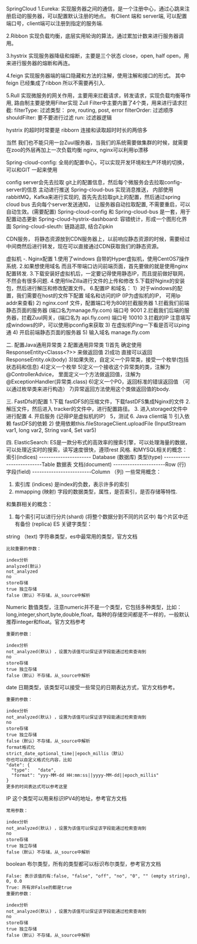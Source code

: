 SpringCloud
1.Eureka: 实现服务器之间的通信，是一个注册中心，通过心跳来注册启动的服务器，可以配置默认注册的地点。 有Client 端和 server端, 可以配置端口号，client端可以注册到指定的服务端.

2.Ribbon 实现负载均衡，底层实用轮询的算法，通过累加计数来进行服务器调用。

3.hystrix 实现服务器降级和熔断，主要是三个状态 close，open, half open，用来进行服务器的熔断和再连。

4.feign 实现服务器端的端口隐藏和方法的注解，使用注解和接口的形式。 其中feign 已经集成了ribbon 所以不需要再引入.

5.Rull 实现微服务的网关作用，主要用来拦截请求，转发请求，实现负载均衡等作用, 路由制主要是使用Filter实现 Zull Filter中主要内置了4个类，用来进行请求拦截: filterType: 过滤类型： pre, routing, post, error filterOrder: 过滤顺序 shouldFilter: 要不要进行过滤 run: 过滤器逻辑

hystrix 的超时时常要是 ribborn 连接和读取超时时长的两倍多

当然 我们也不能只用一台Zuul服务器，当我们的系统需要做集群的时候，就需要在zoo的外层再加上一次负载均衡 nginx, nginx可以利用ip漂移

Spring-cloud-config: 全局的配置中心，可以实现开发环境和生产环境的切换，可以和GIT 一起来使用

config server会先去拉取 git上的配置信息，然后每个微服务会去拉取config-server的信息
主动进行推送 Spring-cloud-bus 实现消息推送， 内部使用rabbitMQ，Kafka来进行实现的, 首先先去拉取git上的配置，然后通过spring cloud bus 去向每个server发送通知， 让服务器自动拉取配置, 不需要重启，可以自动生效。(需要配置) Spring-cloud-config 和 Spring-cloud-bus 是一套，用于配置动态更新
Spring-cloud-hystrix-dashboard: 容错统计，形成一个图形化界面 Spring-cloud-sleuth: 链路追踪, 结合Zipkin

CDN服务， 将静态资源放到CDN服务器上，以前响应静态资源的时候，需要经过中间商然后进行转发，现在可以直接通过CDN获取我们的静态资源。

虚拟机
-. Nginx配置 1.使用了windows 自带的Hyper虚拟机，使用CentOS7操作系统. 2.如果想使用域名 而且不带端口访问前端页面，首先要做的就是使用nginx配置转发. 3.下载安装好虚拟机后，一定要记得使用静态IP，而且提前做好联网，不然会有很多问题. 4.使用fileZilla进行文件的上传和修改 5.下载好Nginx的安装包，然后进行解压和修改配置文件。 6.配置IP 和域名： 1）对于windows的配置，我们需要在host的文件下配置 域名和访问的IP (IP为虚拟机的IP， 可用Ip addr来查看) 2) nginx.conf 文件，配置端口号为80的拦截服务器 1.拦截我们前端静态页面的服务器 (端口名为manage.fly.com) 端口号 9001 2.拦截我们后端的服务器，拦截Zuul网关，(端口名为 api.fly.com) 端口号 10010 3.拦截的IP 注意填写成windows的IP，可以使用ipconfig来获取 3) 在虚拟机Ping一下看是否可以ping通 4) 开启前端静态页面的服务器 5) 输入域名 manage.fly.com

二. 配置Java通用异常类 2.配置通用异常类 1)首先 确定使用ResponseEntity<Classs<?>> 来做返回值 2)成功 直接可以返回 ResponseEntity.ok(body) 3)如果失败，自定义一个异常类，接受一个枚举(包括状态码和信息) 4)定义一个枚举 5)定义一个接收这个异常类的类，注解为 @ControllerAdvice， 里面定义一个方法做返回值，注解为@ExceptionHandler(异常类.class) 6)定义一个PO，返回标准的错误返回值 （可以通过枚举类来进行构造） 7)异常返回方法使用这个类做返回值的body.

三. FastDfs的配置 1.下载 fastDFS的压缩文件，下载fastDFS集成Nginx的文件 2. 解压文件，然后进入 tracker的文件中，进行配置路径。 3. 进入storaged文件中进行配置 4. 开启服务 (记得IP是虚拟机的IP） 5，测试 6. Java client端 1) 引入依赖 fastDFS的依赖 2) 使用依赖this.fileStorageClient.uploadFile (InputStream var1, long var2, String var4, Set var5)


四. ElasticSearch:
  ES是一款分布式的高效率的搜索引擎，可以处理海量的数据，可以处理近实时的搜索，读写速度很快，遵顼rest 风格.
  和MYSQL相关的概念：
   索引(indices) ---------------------- Database (数据库)
   类型(type) --------------------------Table 数据表
   文档(document) ----------------------Row (行)
   字段(field) -------------------------Column （列)
  一些常用概念：
   1. 索引库 (indices) 是index的负数，表示许多的索引
   2. mmapping (映射) 字段的数据类型，属性，是否索引，是否存储等特性.
   
  和集群相关的概念：
   1. 每个索引可以进行分片(shard) (将整个数据分到不同的片区中) 每个片区中还有备份 (replica)
  ES 关键字类型：

   string （text)
    字符串类型，es中最常用的类型，官方文档 

    比较重要的参数：

    index分析
    analyzed(默认)
    not_analyzed
    no
    store存储
    true 独立存储
    false（默认）不存储，从_source中解析

   Numeric
    数值类型，注意numeric并不是一个类型，它包括多种类型，比如：long,integer,short,byte,double,float，每种的存储空间都是不一样的，一般默认推荐integer和float。官方文档参考

    重要的参数：

    index分析
    not_analyzed(默认) ，设置为该值可以保证该字段能通过检索查询到
    no
    store存储
    true 独立存储
    false（默认）不存储，从_source中解析
    
   date
    日期类型，该类型可以接受一些常见的日期表达方式，官方文档参考。

    重要的参数：

    index分析
    not_analyzed(默认) ，设置为该值可以保证该字段能通过检索查询到
    no
    store存储
    true 独立存储
    false（默认）不存储，从_source中解析
    format格式化
    strict_date_optional_time||epoch_millis（默认）
    你也可以自定义格式化内容，比如
    "date": {
      "type":   "date",
      "format": "yyy-MM-dd HH:mm:ss||yyyy-MM-dd||epoch_millis"
    }
    更多的时间表达式可以参考这里
    
   IP
    这个类型可以用来标识IPV4的地址，参考官方文档

    常用参数：

    index分析
    not_analyzed(默认) ，设置为该值可以保证该字段能通过检索查询到
    no
    store存储
    true 独立存储
    false（默认）不存储，从_source中解析
    
   boolean
    布尔类型，所有的类型都可以标识布尔类型，参考官方文档

    False: 表示该值的有:false, "false", "off", "no", "0", "" (empty string), 0, 0.0
    True: 所有非False的都是true
    重要的参数：

    index分析
    not_analyzed(默认) ，设置为该值可以保证该字段能通过检索查询到
    no
    store存储
    true 独立存储
    false（默认）不存储，从_source中解析
